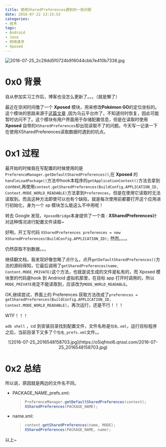 ```yaml
---
title: 使用SharedPreferences遇到的一些问题
date: 2016-07-22 13:15:53
categories:
- 技术
tags:
- Android
- Java
- 网络请求
- Xposed
---
```


![2016-07-25_2c29dd5f0724b916044cbb7e410b7338.jpg](https://o5iqfmxl6.qnssl.com/2016-07-25_2c29dd5f0724b916044cbb7e410b7338.jpg-700)

# 0x0 背景

自从参加实习工作后，博客也没怎么更新了。。。（就是懒了）

最近在空闲时间撸了一个 **Xposed** 模块，用来修改**Pokémon GO**的定位坐标的。这个模块的思路来源于[这篇文章](http://drops.wooyun.org/tips/17840) ,因为乌云平台炸了，不知道何时恢复，因此可能暂时访问不了。这个模块有用户界面用于存储配置信息，但是在读取时使用 **Xposed** 自带的`XSharedPreferences`却出现读取不了的问题。今天写一记录一下在使用XSharedPreferences读取数据时遇到的坑点。

# 0x1 过程

最开始的时候我在写配置的时候使用的是`PreferenceManager.getDefaultSharedPreferences()`,在 **Xposed** 的`handleLoadPackage()`方法中hook本程序的`getApplicationContext()`方法去拿到 context,再使用`context.getSharedPreferences(BuildConfig.APPLICATION_ID, Context.MODE_WORLD_READABLE)`方法拿到`Preferences`，但是在使用它读取时无法读取到。而且这种方法即使可以也有个缺陷，就是每次使用前都要打开这个应用进行初始化，身为一个 xp 模块怎么能这么不中用呢！

转去 Google 发现，`XposedBridge`本身提供了一个类 : **XSharedPreferences**针对这种情况进行配置文件读取~

好咧，开工写代码 `XSharedPreferences preferences = new XSharedPreferences(BuildConfig.APPLICATION_ID);` 然而。。。。

仍然获取不到数据。。。

继续翻文档，我发现好像忽略了点什么，点开`getDefaultSharedPreferences()`方法的源码得知，它最后调用了`getSharedPreferences(name, Content.MODE_PRIVATE)`这个方法，也就是说生成的文件是私有的，而 Xposed 模块里的代码是hook 到 Andrioid 虚拟机那里，在目标 app 打开时调用的，所以`MODE_PRIVATE`肯定不能读取到，应该改为`MODE_WORLD_READABLE`。

OK,继续尝试，界面上的 Preferences 获取方法改成了`preferences = getSharedPreferences(BuildConfig.APPLICATION_ID, Context.MODE_WORLD_READABLE)`，再次运行，还是不行！！！

WTF！！！

`adb shell` ，cd 到安装目录找到配置文件，文件名称是`包名.xml`，运行目标程序之后，当前目录下又多了个`包名_prefs.xml`文件。。

<center>![2016-07-25_2016548158703.jpg](https://o5iqfmxl6.qnssl.com/2016-07-25_2016548158703.jpg)</center>

# 0x2 总结

所以说，原因就是两边的文件名不同。

- PACKAGE_NAME_prefs.xml:

  > ```java
  > PreferenceManager.getDefaultSharedPreferences(context);
  > XSharedPreferences(PACKAGE_NAME);
  > ```

- name.xml:

  > ```java
  > context.getSharedPreferences(name, MODE);
  > XSharedPreferences(PACKAGE_NAME, name);
  > ```

以上~